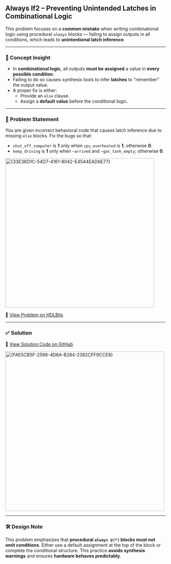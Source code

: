 ## Always If2 – Preventing Unintended Latches in Combinational Logic

This problem focuses on a **common mistake** when writing combinational logic using procedural `always` blocks — failing to assign outputs in all conditions, which leads to **unintentional latch inference**.

---

### 🧠 Concept Insight  
- In **combinational logic**, all outputs **must be assigned** a value in **every possible condition**.
- Failing to do so causes synthesis tools to infer **latches** to "remember" the output value.
- A proper fix is either:
  - Provide an `else` clause.
  - Assign a **default value** before the conditional logic.

---

### 📘 Problem Statement  
You are given incorrect behavioral code that causes latch inference due to missing `else` blocks. Fix the bugs so that:

- `shut_off_computer` is **1** only when `cpu_overheated` is **1**; otherwise **0**.
- `keep_driving` is **1** only when `~arrived` and `~gas_tank_empty`; otherwise **0**.

<img width="468" alt="{33E36D1C-54D7-4161-8042-E4544EADAE77}" src="https://github.com/user-attachments/assets/425de0e1-9846-4899-81a0-6ce993d11b6d" />

🔗 [View Problem on HDLBits](https://hdlbits.01xz.net/wiki/Always_if2)

---

### ✅ Solution  
📄 [View Solution Code on GitHub](https://github.com/EswarAdithya011/HDLBits/blob/main/Problem%20Sets/2.%20Verilog%20Language/2.3%20Procedures/2.3.4%20Always_if2/Always_if2.v)

<img width="500" alt="{FAE5CB5F-2598-4D6A-B284-2382CFF9CCE8}" src="https://github.com/user-attachments/assets/1b8349c5-caa6-49de-b7df-5c2b50baae5d" />

---

### 🛠 Design Note  
This problem emphasizes that **procedural `always @(*)` blocks must not omit conditions**. Either use a default assignment at the top of the block or complete the conditional structure. This practice **avoids synthesis warnings** and ensures **hardware behaves predictably**.
